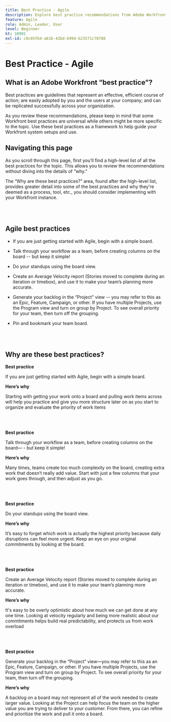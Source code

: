 ```yaml
---
title: Best Practice - Agile
description: Explore best practice recommendations from Adobe Workfront experts about Agile.
feature: Agile
role: Admin, Leader, User
level: Beginner
kt: 10901
exl-id: c0c05fb4-a61b-41bd-b994-b23571c78788
---
```

# Best Practice - Agile

## What is an Adobe Workfront “best practice”? 

Best practices are guidelines that represent an effective, efficient course of action; are easily adopted by you and the users at your company; and can be replicated successfully across your organization. 

As you review these recommendations, please keep in mind that some Workfront best practices are universal while others might be more specific to the topic. Use these best practices as a framework to help guide your Workfront system setups and use.

## Navigating this page 

As you scroll through this page, first you’ll find a high-level list of all the best practices for the topic. This allows you to review the recommendations without diving into the details of “why.” 

The “Why are these best practices?” area, found after the high-level list, provides greater detail into some of the best practices and why they're deemed as a process, tool, etc., you should consider implementing with your Workfront instance. 

</br>
</br>

## Agile best practices 

* If you are just getting started with Agile, begin with a simple board.

* Talk through your workflow as a team, before creating columns on the board -- but keep it simple! 
* Do your standups using the board view. 

* Create an Average Velocity report (Stories moved to complete during an iteration or timebox), and use it to make your team’s planning more accurate. 

* Generate your backlog in the “Project” view -- you may refer to this as an Epic, Feature, Campaign, or other. If you have multiple Projects, use the Program view and turn on group by Project. To see overall priority for your team, then turn off the grouping. 

* Pin and bookmark your team board. 

</br>
</br>

## Why are these best practices? 

**Best practice**

If you are just getting started with Agile, begin with a simple board. 

**Here’s why**

Starting with getting your work onto a board and pulling work items across will help you practice and give you more structure later on as you start to organize and evaluate the priority of work items 

</br>
</br>


**Best practice**

Talk through your workflow as a team, before creating columns on the board— - but keep it simple! 


**Here’s why**

Many times, teams create too much complexity on the board, creating extra work that doesn’t really add value. Start with just a few columns that your work goes through, and then adjust as you go. 

</br>
</br>

**Best practice**

Do your standups using the board view. 

**Here’s why**

It’s easy to forget which work is actually the highest priority because daily disruptions can feel more urgent. Keep an eye on your original commitments by looking at the board. 

</br>
</br>

**Best practice**

Create an Average Velocity report (Stories moved to complete during an iteration or timebox), and use it to make your team’s planning more accurate. 

**Here’s why**

It's easy to be overly optimistic about how much we can get done at any one time. Looking at velocity regularly and being more realistic about our commitments helps build real predictability, and protects us from work overload 

</br>
</br>

**Best practice**

Generate your backlog in the “Project” view—you may refer to this as an Epic, Feature, Campaign, or other. If you have multiple Projects, use the Program view and turn on group by Project. To see overall priority for your team, then turn off the grouping. 

**Here’s why**

A backlog on a board may not represent all of the work needed to create larger value. Looking at the Project can help focus the team on the higher value you are trying to deliver to your customer. From there, you can refine and prioritize the work and pull it onto a board.
